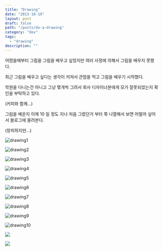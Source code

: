 ```yaml
---
title: "Drawing"
date: "2013-10-19"
layout: post
draft: false
path: "/posts/do-a-drawing"
category: "dev"
tags: 
  - "drawing"
description: ""  
---
```


어렸을때부터 그림을 그림을 배우고 싶었지만 여러 사정에 의해서 그림을 배우지 못했다.

최근 그림을 배우고 싶다는 생각이 커져서 큰맘을 먹고 그림을 배우기 시작했다.

학원을 다니는건 아니고 그냥 몇개씩 그려서 회사 디자이너분에게 모가 잘못되었는지 확인을 부탁하고 있다.

(커피와 함께...)

그림을 배운지 이제 10 일 정도 지나 처음 그렸던거 부터 쭉 나열해서 보면 어떨까 싶어서 블로그에 올려본다.

(창피하지만...)

![drawing1](./drawing1.jpg)

![drawing2](./drawing2.jpg)

![drawing3](./drawing3.jpg)

![drawing4](./drawing4.jpg)

![drawing5](./drawing5.jpg)

![drawing6](./drawing6.jpg)

![drawing7](./drawing7.jpg)

![drawing8](./drawing8.jpg)

![drawing9](./drawing9.jpg)

![drawing10](./drawing10.jpg)

![](./drawing11.jpg)

![](./drawing12.jpg)
